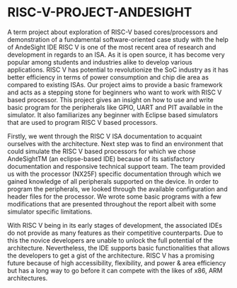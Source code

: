 # RISC-V-PROJECT-ANDESIGHT

A term project about exploration of RISC-V based cores/processors and demonstration of a fundamental software-oriented case study with the help of AndeSight IDE 
RISC V is one of the most recent area of research and development in regards to an ISA. 
As it is open source, it has become very popular among students and industries alike to develop various applications. 
RISC V has potential to revolutionize the SoC industry as it has better efficiency in terms of power consumption and chip die area as compared to existing ISAs. 
Our project aims to provide a basic framework and acts as a stepping stone for beginners who want to work with RISC V based processor. 
This project gives an insight on how to use and write basic program for the peripherals like GPIO, UART and PIT available in the simulator. 
It also familiarizes any beginner with Eclipse based simulators that are used to program RISC V based processors.

Firstly, we went through the RISC V ISA documentation to acquaint ourselves with the architecture. 
Next step was to find an environment that could simulate the RISC V based processors for which we chose AndeSightTM (an eclipse-based IDE) because of its satisfactory documentation and responsive technical support team.
The team provided us with the processor (NX25F) specific documentation through which we gained knowledge of all peripherals supported on the device. 
In order to program the peripherals, we looked through the available configuration and header files for the processor. 
We wrote some basic programs with a few modifications that are presented throughout the report albeit with some simulator specific limitations.

With RISC V being in its early stages of development, the associated IDEs do not provide as many features as their competitive counterparts. 
Due to this the novice developers are unable to unlock the full potential of the architecture. 
Nevertheless, the IDE supports basic functionalities that allows the developers to get a gist of the architecture. 
RISC V has a promising future because of high accessibility, flexibility, and power & area efficiency but has a long way to go before it can compete with the likes of x86, ARM architectures.
